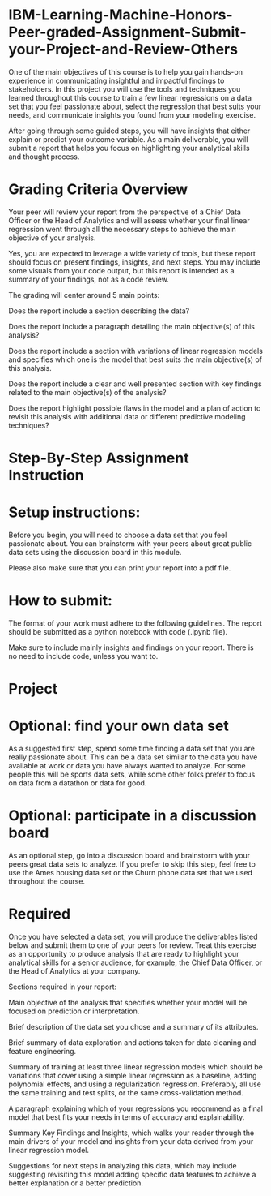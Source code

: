 # IBM-Learning-Machine-Honors-Peer-graded-Assignment-Submit-your-Project-and-Review-Others

One of the main objectives of this course is to help you gain hands-on experience in communicating insightful and impactful findings to stakeholders. In this project you will use the tools and techniques you learned throughout this course to train a few linear regressions on a data set that you feel passionate about, select the regression that best suits your needs, and communicate insights you found from your modeling exercise.

After going through some guided steps, you will have insights that either explain or predict your outcome variable. As a main deliverable, you will submit a report that helps you focus on highlighting your analytical skills and thought process. 

# Grading Criteria Overview

Your peer will review your report from the perspective of a Chief Data Officer or the Head of Analytics and will assess whether your final linear regression went through all the necessary steps to achieve the main objective of your analysis.

Yes, you are expected to leverage a wide variety of tools, but these report should focus on present findings, insights, and next steps. You may include some visuals from your code output, but this report is intended as a summary of your findings, not as a code review. 

The grading will center around 5 main points:

Does the report include a section describing the data?

Does the report include a paragraph detailing the main objective(s) of this analysis?  

Does the report include a section with variations of linear regression models and specifies which one is the model that best suits the main objective(s) of this analysis.

Does the report include a clear and well presented section with key findings related to the main objective(s) of the analysis?

Does the report highlight possible flaws in the model and a plan of action to revisit this analysis with additional data or different predictive modeling techniques? 

# Step-By-Step Assignment Instruction

# Setup instructions:

Before you begin, you will need to choose a data set that you feel passionate about. You can brainstorm with your peers about great public data sets using the discussion board in this module.

Please also make sure that you can print your report into a pdf file.

# How to submit:

The format of your work must adhere to the following guidelines. The report should be submitted as a python notebook with code (.ipynb file). 

Make sure to include mainly insights and findings on your report. There is no need to include code, unless you want to.

# Project

# Optional: find your own data set

As a suggested first step, spend some time finding a data set that you are really passionate about. This can be a data set similar to the data you have available at work or data you have always wanted to analyze. For some people this will be sports data sets, while some other folks prefer to focus on data from a datathon or data for good.

# Optional: participate in a discussion board

As an optional step, go into a discussion board and brainstorm with your peers great data sets to analyze. If you prefer to skip this step, feel free to use the Ames housing data set or the Churn phone data set that we used throughout the course.

# Required

Once you have selected a data set, you will produce the deliverables listed below and submit them to one of your peers for review. Treat this exercise as an opportunity to produce analysis that are ready to highlight your analytical skills for a senior audience, for example, the Chief Data Officer, or the Head of Analytics at your company.

Sections required in your report:

Main objective of the analysis that specifies whether your model will be focused on prediction or interpretation.

Brief description of the data set you chose and a summary of its attributes.

Brief summary of data exploration and actions taken for data cleaning and feature engineering.

Summary of training at least three linear regression models which should be variations that cover using a simple linear regression as a baseline, adding polynomial effects, and using a regularization regression. Preferably, all use the same training and test splits, or the same cross-validation method.

A paragraph explaining which of your regressions you recommend as a final model that best fits your needs in terms of accuracy and explainability.

Summary Key Findings and Insights, which walks your reader through the main drivers of your model and insights from your data derived from your linear regression model.

Suggestions for next steps in analyzing this data, which may include suggesting revisiting this model adding specific data features to achieve a better explanation or a better prediction.

